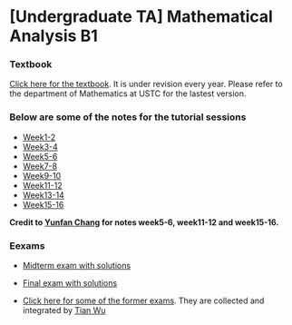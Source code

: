 # [Undergraduate TA] Mathematical Analysis B1


### Textbook

[Click here for the textbook](/teaching/MAI/book1.pdf). It is under revision every year. Please refer to the department of Mathematics at USTC for the lastest version.

### Below are some of the notes for the tutorial sessions

* [Week1-2](/teaching/MAI/LecNotes1.pdf)
* [Week3-4](/teaching/MAI/LecNotes2.pdf)
* [Week5-6](/teaching/MAI/LecNotes3.pdf)
* [Week7-8](/teaching/MAI/LecNotes4.pdf)
* [Week9-10](/teaching/MAI/LecNotes5.pdf)
* [Week11-12](/teaching/MAI/LecNotes6.pdf)
* [Week13-14](/teaching/MAI/LecNotes7.pdf)
* [Week15-16](/teaching/MAI/LecNotes8.pdf)

**Credit to [Yunfan Chang](https://changyf98.github.io/) for notes week5-6, week11-12 and week15-16.**

### Eexams

* [Midterm exam with solutions](/teaching/MAI/midexam.pdf)

* [Final exam with solutions](/teaching/MAI/finalexam.pdf)

* [Click here for some of the former exams](/teaching/MAI/FormerExams.pdf). They are collected and integrated by [Tian Wu](http://home.ustc.edu.cn/~wt1997/index.html)

